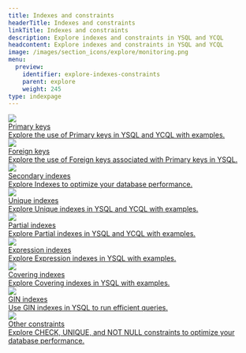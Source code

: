 ```yaml
---
title: Indexes and constraints
headerTitle: Indexes and constraints
linkTitle: Indexes and constraints
description: Explore indexes and constraints in YSQL and YCQL
headcontent: Explore indexes and constraints in YSQL and YCQL
image: /images/section_icons/explore/monitoring.png
menu:
  preview:
    identifier: explore-indexes-constraints
    parent: explore
    weight: 245
type: indexpage
---
```


<div class="row">

   <div class="col-12 col-md-6 col-lg-12 col-xl-6">
    <a class="section-link icon-offset" href="primary-key-ysql/">
      <div class="head">
        <img class="icon" src="/images/section_icons/develop/learn.png" aria-hidden="true"/>
        <div class="title">Primary keys</div>
      </div>
      <div class="body">
          Explore the use of Primary keys in YSQL and YCQL with examples.
      </div>
    </a>
  </div>

   <div class="col-12 col-md-6 col-lg-12 col-xl-6">
    <a class="section-link icon-offset" href="foreign-key-ysql/">
      <div class="head">
        <img class="icon" src="/images/section_icons/develop/learn.png" aria-hidden="true"/>
        <div class="title">Foreign keys</div>
      </div>
      <div class="body">
          Explore the use of Foreign keys associated with Primary keys in YSQL.
      </div>
    </a>
  </div>
 <div class="col-12 col-md-6 col-lg-12 col-xl-6">
    <a class="section-link icon-offset" href="secondary-indexes/">
      <div class="head">
        <img class="icon" src="/images/section_icons/develop/learn.png" aria-hidden="true"/>
        <div class="title">Secondary indexes</div>
      </div>
      <div class="body">
          Explore Indexes to optimize your database performance.
      </div>
    </a>
  </div>

  <div class="col-12 col-md-6 col-lg-12 col-xl-6">
    <a class="section-link icon-offset" href="unique-index-ysql/">
      <div class="head">
        <img class="icon" src="/images/section_icons/develop/learn.png" aria-hidden="true"/>
        <div class="title">Unique indexes</div>
      </div>
      <div class="body">
          Explore Unique indexes in YSQL and YCQL with examples.
      </div>
    </a>
  </div>

  <div class="col-12 col-md-6 col-lg-12 col-xl-6">
    <a class="section-link icon-offset" href="partial-index-ysql/">
      <div class="head">
        <img class="icon" src="/images/section_icons/develop/learn.png" aria-hidden="true"/>
        <div class="title">Partial indexes</div>
      </div>
      <div class="body">
          Explore Partial indexes in YSQL and YCQL with examples.
      </div>
    </a>
  </div>

  <div class="col-12 col-md-6 col-lg-12 col-xl-6">
    <a class="section-link icon-offset" href="expression-index-ysql/">
      <div class="head">
        <img class="icon" src="/images/section_icons/develop/learn.png" aria-hidden="true"/>
        <div class="title">Expression indexes</div>
      </div>
      <div class="body">
          Explore Expression indexes in YSQL with examples.
      </div>
    </a>
  </div>

   <div class="col-12 col-md-6 col-lg-12 col-xl-6">
    <a class="section-link icon-offset" href="covering-index-ysql/">
      <div class="head">
        <img class="icon" src="/images/section_icons/develop/learn.png" aria-hidden="true"/>
        <div class="title">Covering indexes</div>
      </div>
      <div class="body">
          Explore Covering indexes in YSQL with examples.
      </div>
    </a>
  </div>

  <div class="col-12 col-md-6 col-lg-12 col-xl-6">
    <a class="section-link icon-offset" href="gin/">
      <div class="head">
        <img class="icon" src="/images/section_icons/develop/learn.png" aria-hidden="true"/>
        <div class="title">GIN indexes</div>
      </div>
      <div class="body">
          Use GIN indexes in YSQL to run efficient queries.
      </div>
    </a>
  </div>

  <div class="col-12 col-md-6 col-lg-12 col-xl-6">
    <a class="section-link icon-offset" href="other-constraints/">
      <div class="head">
        <img class="icon" src="/images/section_icons/develop/learn.png" aria-hidden="true"/>
        <div class="title">Other constraints</div>
      </div>
      <div class="body">
          Explore CHECK, UNIQUE, and NOT NULL constraints to optimize your database performance.
      </div>
    </a>
 </div>
</div>
